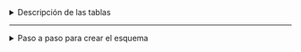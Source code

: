 <details>

  <summary>Descripción de las tablas</summary>
  
# Descripción de las tablas:

**Tabla: City (Ciudad)**

- Descripción: Esta tabla almacena la información sobre diferentes ciudades.
- Columnas:
  - **id**: Una cadena única que identifica a cada ciudad.
  - **name**: El nombre de la ciudad.
  - **stateId**: Una cadena que se relaciona con la tabla de estados.

**Tabla: State (Estado)**

- Descripción: Esta tabla almacena la información sobre diferentes estados.
- Columnas:
  - **id**: Una cadena única que identifica a cada estado.
  - **name**: El nombre del estado.

**Tabla: Seller (Vendedor)**

- Descripción: Almacena la información sobre diferentes vendedores.
- Columnas:
  - **id**: Una cadena única que identifica a cada vendedor.
  - **name**: El nombre del vendedor.
  - **email**: El correo electrónico del vendedor, que debe ser único.

**Tabla: Customer (Cliente)**

- Descripción: Almacena la información sobre los clientes.
- Columnas:
  - **id**: Una cadena única que identifica a cada cliente.
  - **name**: El nombre del cliente.
  - **email**: El correo electrónico del cliente, que debe ser único.
  - **address**: La dirección del cliente.

**Tabla: Supplier (Proveedor)**

- Descripción: Almacena la información sobre los proveedores que suministran productos.
- Columnas:
  - **id**: Una cadena única que identifica a cada proveedor.
  - **name**: El nombre del proveedor.

**Tabla: ProductCategory (ProductoCategoría)**

- Descripción: Es una tabla intermedia que relaciona productos con categorías.
- Columnas:
  - **productId**: Una cadena que se relaciona con la tabla de productos.
  - **categoryId**: Una cadena que se relaciona con la tabla de categorías.

**Tabla: Product (Producto)**

- Descripción: Almacena la información sobre diferentes productos.
- Columnas:
  - **id**: Una cadena única que identifica a cada producto.
  - **name**: El nombre del producto.
  - **price**: El precio del producto.
  - **supplierId**: Una cadena que se relaciona con la tabla de proveedores.

**Tabla: Category (Categoría)**

- Descripción: Almacena diferentes categorías a las que pueden pertenecer los productos.
- Columnas:
  - **id**: Una cadena única que identifica a cada categoría.
  - **name**: El nombre de la categoría.

**Tabla: Order (Orden)**

- Descripción: Almacena la información sobre las órdenes realizadas por los clientes.
- Columnas:
  - **id**: Una cadena única que identifica cada orden.
  - **sellerId**: Una cadena que se relaciona con la tabla de vendedores.
  - **cityId**: Una cadena que se relaciona con la tabla de ciudades.
  - **invoiceId**: Un número entero que se relaciona con la tabla de facturas.
  - **date**: La fecha y hora cuando se realizó la orden.
  - **customerId**: Una cadena que se relaciona con la tabla de clientes.

**Tabla: ProductOrder (ProductoOrden)**

- Descripción: Es una tabla intermedia que relaciona productos con órdenes, mostrando qué productos están en qué orden.
- Columnas:
  - **id**: Una cadena única que identifica cada relación producto-orden.
  - **productId**: Una cadena que se relaciona con la tabla de productos.
  - **orderId**: Una cadena que se relaciona con la tabla de órdenes.
  - **quantity**: La cantidad del producto en la orden.
  - **price**: El precio del producto al momento de la orden.

**Tabla: Invoice (Factura)**

- Descripción: Almacena la información sobre las facturas de las órdenes.
- Columnas:
  - **id**: Una cadena única que identifica cada factura.
  - **date**: La fecha y hora cuando se generó la factura.
  - **status**: El estado de la factura, que puede ser: PAGADO, PENDIENTE o CANCELADO.
  - **orderId**: Una cadena que se relaciona con la tabla de órdenes.
  - **customerId**: Una cadena que se relaciona con la tabla de clientes.
  </details>

---

<details>
    <summary>Paso a paso para crear el esquema</summary>
  
# Paso a paso para crear el esquema:

### Paso 1: Crear la Tabla de Estados

1. Crea una tabla llamada "State".
2. Añade una columna "id" que será única para cada estado.
3. Agrega una columna "name" que almacenará el nombre de cada estado.
4. Importa los datos de la tabla State. Puedes encontrar el link a los datos [aquí](https://prevalentware.sharepoint.com/:x:/s/PrevalentWareUniversity/EdkLBp92fBROjzlQHAhZqegB20o85WPXZKyaZ-2cMortmQ?e=4oxcGM).

### Paso 2: Crear la Tabla de Ciudades

1. Crea una tabla llamada "City".
2. Añade una columna "id" que será única para cada ciudad.
3. Agrega una columna "name" para el nombre de la ciudad.
4. Añade una columna "stateId" que se relacionará con la tabla "State".
5. Establece una relación entre "stateId" en "City" y "id" en "State". Esta relación indica que cada ciudad pertenece a un estado.
6. Importa los datos de la tabla City. Puedes encontrar el link a los datos [aquí](https://prevalentware.sharepoint.com/:x:/s/PrevalentWareUniversity/ERZYQbPToCFDnICkMdreePwBLikVQpJi-JcsetEn--veYQ?e=DI1M60).

### Paso 3: Crear la Tabla de Vendedores

1. Crea una tabla llamada "Seller".
2. Añade una columna "id" que será única para cada vendedor.
3. Agrega columnas para "name" y "email". Asegúrate de que el "email" sea único para evitar duplicados.
4. Importa los datos de la tabla Seller. Puedes encontrar el link a los datos [aquí](https://prevalentware.sharepoint.com/:x:/s/PrevalentWareUniversity/EXTC9vOzg-1EjnCNpg_FOXsBiEwv9QpvYP5Swb5u8vE3kA?e=YiSput).

### Paso 4: Crear la Tabla de Clientes

1. Crea una tabla llamada "Customer".
2. Añade una columna "id" única para cada cliente.
3. Agrega columnas para "name", "email" y "address". Asegúrate de que el "email" sea único.
4. Importa los datos de la tabla Customer. Puedes encontrar el link a los datos [aquí](https://prevalentware.sharepoint.com/:x:/s/PrevalentWareUniversity/EdvYQ6TNqWtGlowYWl_lBX4Blruhq5ZF-YBqgtGXqBXapQ?e=f1bPSr).

### Paso 5: Crear la Tabla de Proveedores

1. Crea una tabla llamada "Supplier".
2. Añade una columna "id" única para cada proveedor.
3. Agrega una columna "name".
4. Importa los datos de la tabla Supplier. Puedes encontrar el link a los datos [aquí](https://prevalentware.sharepoint.com/:x:/s/PrevalentWareUniversity/Eaqp6HPPlj5BndlzN8vcybcBR1Hju-_odW7sxom5cPUXQA?e=Smarc4).

### Paso 6: Crear la Tabla de Categorías

1. Crea una tabla llamada "Category".
2. Añade una columna "id" única para cada categoría.
3. Agrega una columna "name".
4. Importa los datos de la tabla Category. Puedes encontrar el link a los datos [aquí](https://prevalentware.sharepoint.com/:x:/s/PrevalentWareUniversity/EYz9SqJ0CwBJi8_mDgNzY_UBw_68kRL2UV0WbJnNY6fS5A?e=DkgL1k).

### Paso 7: Crear la Tabla de Productos

1. Crea una tabla llamada "Product".
2. Añade una columna "id" única.
3. Agrega columnas para "name" y "price".
4. Añade una columna "supplierId" que se relacionará con la tabla "Supplier".
5. Establece una relación entre "supplierId" en "Product" y "id" en "Supplier".
6. Importa los datos de la tabla Category. Puedes encontrar el link a los datos [aquí](https://prevalentware.sharepoint.com/:x:/s/PrevalentWareUniversity/EYz9SqJ0CwBJi8_mDgNzY_UBw_68kRL2UV0WbJnNY6fS5A?e=bGpZ1Z).

### Paso 8: Crear la Tabla Relacional Producto-Categoría

1. Crea una tabla llamada "ProductCategory".
2. Añade dos columnas: "productId" y "categoryId".
3. Establece relaciones para ambas columnas: "productId" se relaciona con "id" en "Product" y "categoryId" se relaciona con "id" en "Category".
4. Importa los datos de la tabla Category. Puedes encontrar el link a los datos [aquí](https://prevalentware.sharepoint.com/:x:/s/PrevalentWareUniversity/EefoiM2GEb1EjM3TOEBe8s4B8aBO4fMsX66Fm-0iLAelrA?e=k8Qkrg).

### Paso 9: Crear la Tabla de Órdenes

1. Crea una tabla llamada "Order".
2. Añade las columnas "id", "sellerId", "cityId", "invoiceId" y "date".
3. Establece relaciones entre "sellerId" y "id" en "Seller", "cityId" y "id" en "City".
4. Importa los datos de la tabla Order. Puedes encontrar el link a los datos [aquí](https://prevalentware.sharepoint.com/:x:/s/PrevalentWareUniversity/EVx6iXDOpaRBryMQ962ZZK8B7VFwyr-1MlbpppbMU1rP8g?e=uZI4LQ).

### Paso 10: Crear la Tabla Relacional Producto-Orden

1. Crea una tabla llamada "ProductOrder".
2. Añade columnas para "productId", "orderId", "quantity" y "price".
3. Establece relaciones para "productId" y "id" en "Product", y "orderId" y "id" en "Order".
4. Importa los datos de la tabla Order. Puedes encontrar el link a los datos [aquí](https://prevalentware.sharepoint.com/:x:/s/PrevalentWareUniversity/EfZRnFANSIdOpz23b-mth7kBJWnQ8jYEBVKDCJVnnNpXFw?e=zgSa72).

### Paso 11: Crear la Tabla de Facturas

1. Crea una tabla llamada "Invoice".
2. Añade las columnas "id", "date", "status", "orderId" y "customerId".
3. Establece relaciones entre "orderId" y "id" en "Order", y "customerId" y "id" en "Customer".
4. Importa los datos de la tabla Invoice. Puedes encontrar el link a los datos [aquí](https://prevalentware.sharepoint.com/:x:/s/PrevalentWareUniversity/EVlurj1RGM5Pvr7j6aGlYf0BynxlhStk31tx7Rxw2ShKgA?e=KaJ3cN).

### Bonus!

Encuentra en este mismo repositorio el código DDL de creación de la base de datos por si tienes alguna duda!

</details>

